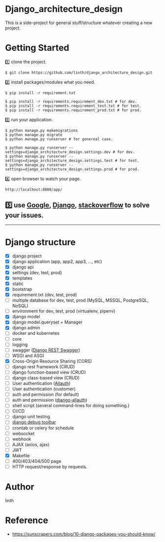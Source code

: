 # Django_architecture_design
This is a side-project for general stuff/structure whatever creating a new project.

# Getting Started
:one: clone the project.
```
$ git clone https://github.com/linth/django_architecture_design.git
```

:two: install packages/modules what you need.
```
$ pip install -r requirement.txt

$ pip install -r requirements.requirement_dev.txt # for dev.
$ pip install -r requirements.requirement_test.txt # for test.
$ pip install -r requirements.requirement_prod.txt # for prod.
```

:three: run your application.
```
$ python manage.py makemigrations
$ python manage.py migrate
$ python manage.py runserver # for genereal case.

$ python manage.py runserver --settings=django_architecture_design.settings.dev # for dev.
$ python manage.py runserver --settings=django_architecture_design.settings.test # for test.
$ python manage.py runserver --settings=django_architecture_design.settings.prod # for prod.
```

:four: open browser to watch your page.
```
http://localhost:8000/app/
```

## :five: use [Google](https://www.google.com/), [Django](https://www.djangoproject.com/), [stackoverflow](https://stackoverflow.com/) to solve your issues.

---
# Django structure
- [x] django project
- [x] django application (app, app2, app3, ..., etc)
- [x] django api
- [x] settings (dev, test, prod)
- [x] templates
- [x] static
- [x] bootstrap
- [x] requirement.txt (dev, test, prod)
- [ ] multiple database for dev, test, prod (MySQL, MSSQL, PostgreSQL, NoSQL)
- [ ] environment for dev, test, prod (virtualenv, pipenv)
- [x] django model
- [x] django model.queryset + Manager
- [x] django admin
- [ ] docker and kubernetes
- [ ] core
- [ ] logging
- [ ] swagger ([Django REST Swagger](https://django-rest-swagger.readthedocs.io/en/latest/))
- [ ] WSGI and ASGI
- [x] Cross-Origin Resource Sharing (CORS)
- [ ] django rest framework (CRUD)
- [ ] django function-based view (CRUD)
- [ ] django class-based view (CRUD)
- [ ] User authentication ([Allauth](https://django-allauth.readthedocs.io/en/latest/))
- [ ] User authentication (customer)
- [ ] auth and permission (for default)
- [ ] auth and permission ([django-allauth](https://django-allauth.readthedocs.io/en/latest/index.html))
- [ ] shell script (several command-lines for doing something.)
- [ ] CI/CD
- [ ] django unit testing
- [ ] [django debug toolbar](https://django-debug-toolbar.readthedocs.io/en/latest/)
- [ ] crontab or celery for schedule
- [ ] websocket
- [ ] webhook
- [ ] AJAX (axios, ajax)
- [ ] JWT
- [x] Makefile
- [ ] 400/403/404/500 page
- [ ] HTTP request/response by requests.

# Author
linth

# Reference
- https://sunscrapers.com/blog/10-django-packages-you-should-know/
